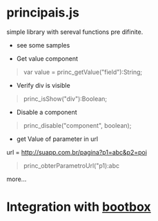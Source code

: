 # principais.js
simple library with sereval functions pre difinite.

*  see some samples

*  Get value component

> var value = princ_getValue("field"):String;

*  Verify div is visible

> princ_isShow("div"):Boolean;

*  Disable a component

> princ_disable("component", boolean);

* get Value of parameter in url

url = http://suapp.com.br/pagina?p1=abc&p2=poi

>  princ_obterParametroUrl("p1):abc

more...

# Integration with [bootbox](http://bootboxjs.com/)
